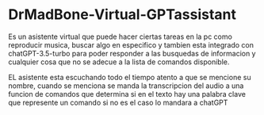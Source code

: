 # DrMadBone-Virtual-GPTassistant

Es un asistente virtual que puede hacer ciertas tareas en la pc como reproducir musica, buscar algo en especifico y tambien esta integrado con chatGPT-3.5-turbo para poder responder a las busquedas de informacion y cualquier cosa que no se adecue a la lista de comandos disponible.

EL asistente esta escuchando todo el tiempo atento a que se mencione su nombre, cuando se menciona se manda la transcripcion del audio a una funcion de comandos que determina si en el texto hay una palabra clave que represente un comando si no es el caso lo mandara a chatGPT
